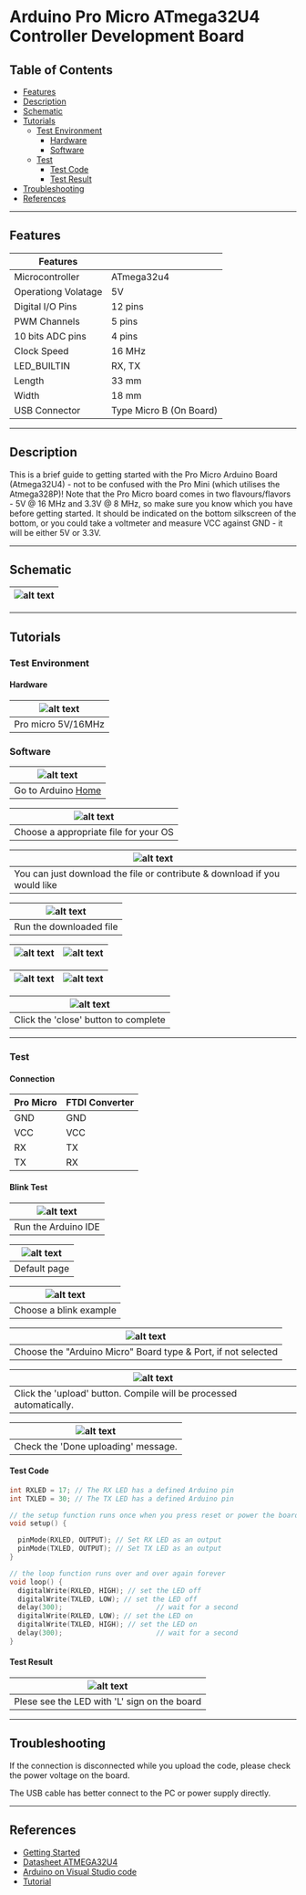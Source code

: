 # Arduino Pro Micro ATmega32U4 Controller Development Board

## Table of Contents

-   [Features](#features)
-   [Description](#description)
-   [Schematic](#schematic)
-   [Tutorials](#tutorials)
    -   [Test Environment](#test-environment)
        -   [Hardware](#hardware)
        -   [Software](#software)
    -   [Test](#test)
        -   [Test Code](#test-code)
        -   [Test Result](#test-result)
-   [Troubleshooting](#troubleshooting)
-   [References](#references)

---

## Features

| Features            |                         |
| ------------------- | ----------------------- |
| Microcontroller     | ATmega32u4              |
| Operationg Volatage | 5V                      |
| Digital I/O Pins    | 12 pins                 |
| PWM Channels        | 5 pins                  |
| 10 bits ADC pins    | 4 pins                  |
| Clock Speed         | 16 MHz                  |
| LED_BUILTIN         | RX, TX                  |
| Length              | 33 mm                   |
| Width               | 18 mm                   |
| USB Connector       | Type Micro B (On Board) |

---

## Description

This is a brief guide to getting started with the Pro Micro Arduino Board (Atmega32U4) - not to be confused with the Pro Mini (which utilises the Atmega328P)! Note that the Pro Micro board comes in two flavours/flavors - 5V @ 16 MHz and 3.3V @ 8 MHz, so make sure you know which you have before getting started. It should be indicated on the bottom silkscreen of the bottom, or you could take a voltmeter and measure VCC against GND - it will be either 5V or 3.3V.

---

## Schematic

| ![alt text](https://bit.ly/2Zeson6 'Pro micro Schematic') |
| --------------------------------------------------------- |

---

## Tutorials

### Test Environment

#### Hardware

| ![alt text](https://bit.ly/2Zv0ofj 'Pro Micro') |
| ----------------------------------------------- |
| Pro micro 5V/16MHz                              |

### Software

| ![alt text](http://bit.ly/ep_software_1 'Pro Micro') |
| ---------------------------------------------------- |
| Go to Arduino [Home](https://www.arduino.cc/)        |

| ![alt text](http://bit.ly/ep_software_2 'Pro Micro') |
| ---------------------------------------------------- |
| Choose a appropriate file for your OS                |

| ![alt text](http://bit.ly/ep_software_3 'Pro Micro')                      |
| ------------------------------------------------------------------------- |
| You can just download the file or contribute & download if you would like |

| ![alt text](http://bit.ly/ep_software_4 'Pro Micro') |
| ---------------------------------------------------- |
| Run the downloaded file                              |

| ![alt text](http://bit.ly/ep_software_5 'Pro Micro') | ![alt text](http://bit.ly/ep_software_6 'Pro Micro') |
| ---------------------------------------------------- | ---------------------------------------------------- |

| ![alt text](http://bit.ly/ep_software_7 'Pro Micro') | ![alt text](http://bit.ly/ep_software_8 'Pro Micro') |
| ---------------------------------------------------- | ---------------------------------------------------- |

| ![alt text](http://bit.ly/ep_software_9 'Pro Micro') |
| ---------------------------------------------------- |
| Click the 'close' button to complete                 |

---

### Test

#### Connection

| Pro Micro | FTDI Converter |
| --------- | -------------- |
| GND       | GND            |
| VCC       | VCC            |
| RX        | TX             |
| TX        | RX             |

#### Blink Test

| ![alt text](https://bit.ly/ep_software_10 'Pro Micro') |
| ------------------------------------------------------ |
| Run the Arduino IDE                                    |

| ![alt text](http://bit.ly/ep_software_11 'Pro Micro') |
| ----------------------------------------------------- |
| Default page                                          |

| ![alt text](http://bit.ly/ep_software_12 'Pro Micro') |
| ----------------------------------------------------- |
| Choose a blink example                                |

| ![alt text](https://bit.ly/2N65E6k 'Pro Micro')               |
| ------------------------------------------------------------- |
| Choose the "Arduino Micro" Board type & Port, if not selected |

| ![alt text](http://bit.ly/uno-upload 'Pro Micro')                   |
| ------------------------------------------------------------------- |
| Click the 'upload' button. Compile will be processed automatically. |

| ![alt text](http://bit.ly/upload-done 'Pro Micro') |
| -------------------------------------------------- |
| Check the 'Done uploading' message.                |

#### Test Code

```c++
int RXLED = 17; // The RX LED has a defined Arduino pin
int TXLED = 30; // The TX LED has a defined Arduino pin

// the setup function runs once when you press reset or power the board
void setup() {

  pinMode(RXLED, OUTPUT); // Set RX LED as an output
  pinMode(TXLED, OUTPUT); // Set TX LED as an output
}

// the loop function runs over and over again forever
void loop() {
  digitalWrite(RXLED, HIGH); // set the LED off
  digitalWrite(TXLED, LOW); // set the LED off
  delay(300);                       // wait for a second
  digitalWrite(RXLED, LOW); // set the LED on
  digitalWrite(TXLED, HIGH); // set the LED on
  delay(300);                       // wait for a second
}
```

#### Test Result

| ![alt text](test/NN1010_blink.gif 'Pro Micro') |
| ---------------------------------------------- |
| Plese see the LED with 'L' sign on the board   |

---

## Troubleshooting

If the connection is disconnected while you upload the code, please check the power voltage on the board.

The USB cable has better connect to the PC or power supply directly.

---

## References

-   [Getting Started](http://bit.ly/3deGI7l)
-   [Datasheet ATMEGA32U4](http://bit.ly/atmega32u4-datasheet)
-   [Arduino on Visual Studio code](https://maker.pro/arduino/tutorial/how-to-use-visual-studio-code-for-arduino)
-   [Tutorial](https://youtu.be/nxPgun6xjHM)
